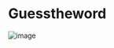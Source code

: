 # Guesstheword
![image](https://user-images.githubusercontent.com/92196534/147867622-76141bdf-2ce5-4224-84a3-ea633f64105a.png)


